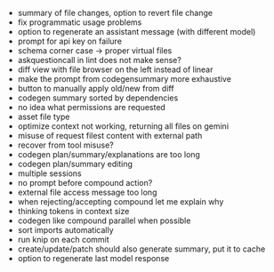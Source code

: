 - summary of file changes, option to revert file change
- fix programmatic usage problems
- option to regenerate an assistant message (with different model)
- prompt for api key on failure
- schema corner case -> proper virtual files
- askquestioncall in lint does not make sense?
- diff view with file browser on the left instead of linear
- make the prompt from codegensummary more exhaustive
- button to manually apply old/new from diff
- codegen summary sorted by dependencies
- no idea what permissions are requested
- asset file type
- optimize context not working, returning all files on gemini
- misuse of request filest content with external path
- recover from tool misuse?
- codegen plan/summary/explanations are too long
- codegen plan/summary editing
- multiple sessions
- no prompt before compound action?
- external file access message too long
- when rejecting/accepting compound let me explain why
- thinking tokens in context size
- codegen like compound parallel when possible
- sort imports automatically
- run knip on each commit
- create/update/patch should also generate summary, put it to cache
- option to regenerate last model response
